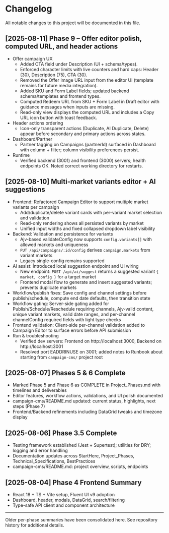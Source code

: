 # Changelog

All notable changes to this project will be documented in this file.

## [2025-08-11] Phase 9 – Offer editor polish, computed URL, and header actions
- Offer campaign UX
	- Added CTA field under Description (UI + schema/types).
	- Enforced character limits with live counters and hard caps: Header (30), Description (75), CTA (30).
	- Removed the Offer Image URL input from the editor UI (template remains for future media integration).
	- Added SKU and Form Label fields; updated backend schema/templates and frontend types.
	- Computed Redeem URL from SKU + Form Label in Draft editor with guidance messages when inputs are missing.
	- Read-only view displays the computed URL and includes a Copy URL icon button with toast feedback.
- Header actions ordering
	- Icon-only transparent actions (Duplicate, AI Duplicate, Delete) appear before secondary and primary actions across states.
- Dashboard/Partner
	- Partner tagging on Campaigns (partnerId) surfaced in Dashboard with column + filter; column visibility preferences persist.
- Runtime
	- Verified backend (3001) and frontend (3000) servers; health endpoints OK. Noted correct working directory for restarts.

## [2025-08-10] Multi-market variants editor + AI suggestions
- Frontend: Refactored Campaign Editor to support multiple market variants per campaign
	- Add/duplicate/delete variant cards with per-variant market selection and validation
	- Read-only rendering shows all persisted variants by market
	- Unified input widths and fixed collapsed dropdown label visibility
- Backend: Validation and persistence for variants
	- Ajv-based validateConfig now supports `config.variants[]` with allowed markets and uniqueness
	- `PUT /api/campaigns/:id/config` derives `campaign.markets` from variant markets
	- Legacy single-config remains supported
- AI assist: Introduced local suggestion endpoint and UI wiring
	- New endpoint: `POST /api/ai/suggest` returns a suggested variant `{ market, config }` for a target market
	- Frontend modal flow to generate and insert suggested variants; prevents duplicate markets
- Workflow/publish fixes: Save config and channel settings before publish/schedule, compute end date defaults, then transition state
 - Workflow gating: Server-side gating added for Publish/Schedule/Reschedule requiring channels, Ajv-valid content, unique variant markets, valid date ranges, and per-channel channelConfig required fields with light type checks
 - Frontend validation: Client-side per-channel validation added to Campaign Editor to surface errors before API submission
- Run & troubleshooting
	- Verified dev servers: Frontend on http://localhost:3000, Backend on http://localhost:3001
	- Resolved port EADDRINUSE on 3001; added notes to Runbook about starting from `campaign-cms/` project root

## [2025-08-07] Phases 5 & 6 Complete
- Marked Phase 5 and Phase 6 as COMPLETE in Project_Phases.md with timelines and deliverables
- Editor features, workflow actions, validations, and UI polish documented
- campaign-cms/README.md updated: current status, highlights, next steps (Phase 7)
- Frontend/Backend refinements including DataGrid tweaks and timezone display

## [2025-08-06] Phase 3.5 Complete
- Testing framework established (Jest + Supertest); utilities for DRY; logging and error handling
- Documentation updates across StartHere, Project_Phases, Technical_Specifications, BestPractices
- campaign-cms/README.md: project overview, scripts, endpoints

## [2025-08-04] Phase 4 Frontend Summary
- React 18 + TS + Vite setup, Fluent UI v9 adoption
- Dashboard, header, modals, DataGrid, search/filtering
- Type-safe API client and component architecture

---

Older per-phase summaries have been consolidated here. See repository history for additional details.
